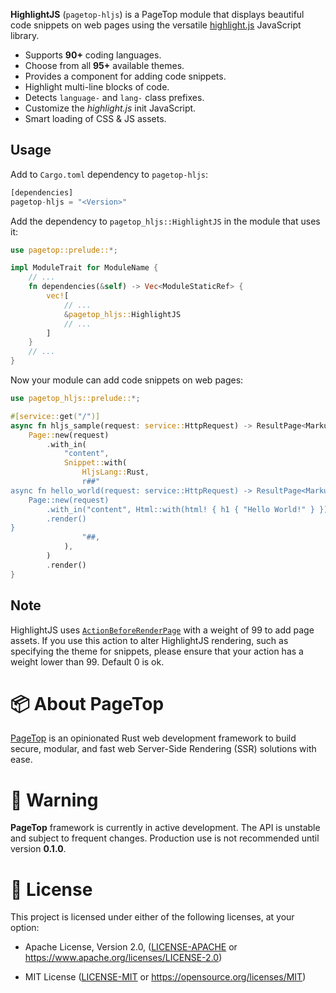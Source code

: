 **HighlightJS** (`pagetop-hljs`) is a PageTop module that displays beautiful code snippets on web
pages using the versatile [highlight.js](https://highlightjs.org/) JavaScript library.

  * Supports **90+** coding languages.
  * Choose from all **95+** available themes.
  * Provides a component for adding code snippets.
  * Highlight multi-line blocks of code.
  * Detects `language-` and `lang-` class prefixes.
  * Customize the *highlight.js* init JavaScript.
  * Smart loading of CSS & JS assets.

## Usage

Add to `Cargo.toml` dependency to `pagetop-hljs`:

```rust
[dependencies]
pagetop-hljs = "<Version>"
```

Add the dependency to `pagetop_hljs::HighlightJS` in the module that uses it:

```rust
use pagetop::prelude::*;

impl ModuleTrait for ModuleName {
    // ...
    fn dependencies(&self) -> Vec<ModuleStaticRef> {
        vec![
            // ...
            &pagetop_hljs::HighlightJS
            // ...
        ]
    }
    // ...
}
```

Now your module can add code snippets on web pages:

```rust
use pagetop_hljs::prelude::*;

#[service::get("/")]
async fn hljs_sample(request: service::HttpRequest) -> ResultPage<Markup, FatalError> {
    Page::new(request)
        .with_in(
            "content",
            Snippet::with(
                HljsLang::Rust,
                r##"
async fn hello_world(request: service::HttpRequest) -> ResultPage<Markup, FatalError> {
    Page::new(request)
        .with_in("content", Html::with(html! { h1 { "Hello World!" } }))
        .render()
}
                "##,
            ),
        )
        .render()
}
```

## Note

HighlightJS uses [`ActionBeforeRenderPage`](pagetop::response::page::ActionBeforeRenderPage) with a
weight of 99 to add page assets. If you use this action to alter HighlightJS rendering, such as
specifying the theme for snippets, please ensure that your action has a weight lower than 99.
Default 0 is ok.


# 📦 About PageTop

[PageTop](https://github.com/manuelcillero/pagetop/tree/main/pagetop) is an opinionated Rust web
development framework to build secure, modular, and fast web Server-Side Rendering (SSR) solutions
with ease.


# 🚧 Warning

**PageTop** framework is currently in active development. The API is unstable and subject to
frequent changes. Production use is not recommended until version **0.1.0**.


# 📜 License

This project is licensed under either of the following licenses, at your option:

  * Apache License, Version 2.0,
    ([LICENSE-APACHE](LICENSE-APACHE) or https://www.apache.org/licenses/LICENSE-2.0)

  * MIT License
    ([LICENSE-MIT](LICENSE-MIT) or https://opensource.org/licenses/MIT)
